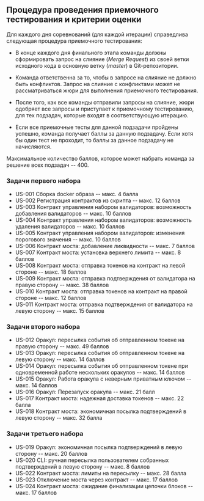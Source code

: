 ## Процедура проведения приемочного тестирования и критерии оценки

Для каждого дня соревнований (для каждой итерации) справедлива следующая процедура приемочного тестирования:

  * В конце каждого дня финального этапа команды должны сформировать запрос на слияние (_Merge Request_) из своей ветки исходного кода в основную ветку (_master_) в Git-репозитории.
    
  * Команда ответственна за то, чтобы в запросе на слияние не должно быть конфликтов. Запрос на слияние с конфликтами может не рассматриваться жюри для выполнения приемочного тестирования.
    
  * После того, как все команды отправили запросы на слияние, жюри одобряет все запросы и приступает к приемочному тестированию, для тех подзадач, которые входят в соответствующую итерацию.
    
  * Если все приемочные тесты для данной подзадачи пройдены успешно, команда получает баллы за данную подзадачу. Если хотя бы один тест не проходит, то баллы за данное подзадачу не начисляются.

Максимальное количество баллов, которое может набрать команда за решение всех подзадач -- 400. 

### Задачи первого набора

  * US-001 Сборка docker образа -- макс. 4 балла
  * US-002 Регистрация контрактов из скрипта -- макс. 12 баллов
  * US-003 Контракт управления набором валидаторов: возможность добавления валидаторов -- макс. 10 баллов
  * US-004 Контракт управления набором валидаторов: возможность удаления валидаторов -- макс. 10 баллов
  * US-005 Контракт управления набором валидаторов: изменения порогового значения -- макс. 10 баллов
  * US-006 Контракт моста: добавление ликвидности -- макс. 7 баллов
  * US-007 Контракт моста: установка верхнего лимита -- макс. 8 баллов
  * US-008 Контракт моста: отправка токенов на контракт на левой стороне -- макс. 18 баллов
  * US-009 Контракт моста: отправка подтверждения от валидатора на правую сторону -- макс. 38 баллов
  * US-010 Контракт моста: отправка токенов на контракт на правой стороне -- макс. 12 баллов
  * US-011 Контракт моста: отправка подтверждения от валидатора на левую сторону -- макс. 15 баллов

### Задачи второго набора

  * US-012 Оракул: пересылка события об отправленном токене на правую сторону -- макс. 49 баллов
  * US-013 Оракул: пересылка события об отправленном токене на левую сторону -- макс. 14 баллов
  * US-014 Оракул: пересылка события об отправленном токене при одновременной работе нескольких оракулов -- макс. 14 баллов
  * US-015 Оракул: Работа оракула с неверным приватным ключом -- макс. 14 баллов
  * US-016 Оракул: Перезапуск оракула -- макс. 21 балл
  * US-017 Контракт моста: надежная доставка токенов -- макс. 22 балла
  * US-018 Контракт моста: экономичная посылка подтверждений в левую сторону -- макс. 32 балла

### Задачи третьего набора

  * US-019 Оракул: экономичная посылка подтверждений в левую сторону -- макс. 20 баллов
  * US-020 CLI: ручная пересылка пользователем собранных подтверждений в левую сторону -- макс. 8 баллов
  * US-022 Контракт моста: лимиты на пересылку -- макс. 28 балла
  * US-023 Отключение моста через контракт -- макс. 17 баллов
  * US-024 Контракт моста: ожидание финализации цепочки блоков -- макс. 17 баллов
